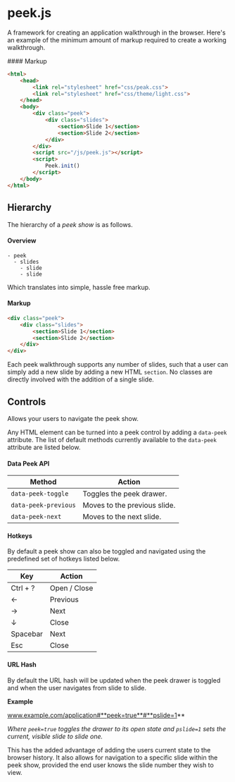 

# peek.js

A framework for creating an application walkthrough in the browser. Here's an example of the minimum amount of markup required to create a working walkthrough.

#### Markup

```html
<html>
    <head>
        <link rel="stylesheet" href="css/peak.css">
        <link rel="stylesheet" href="css/theme/light.css">
    </head>
    <body>
        <div class="peek">
            <div class="slides">
                <section>Slide 1</section>
                <section>Slide 2</section>
            </div>
        </div>
        <script src="/js/peek.js"></script>
        <script>
            Peek.init()
        </script>
    </body>
</html>
```

## Hierarchy

The hierarchy of a *peek show* is as follows.

#### Overview
```
- peek
  - slides
    - slide
    - slide
```

Which translates into simple, hassle free markup.

#### Markup
```html
<div class="peek">
    <div class="slides">
        <section>Slide 1</section>
        <section>Slide 2</section>
    </div>
</div>
```

Each peek walkthrough supports any number of slides, such that a user can simply add a new slide by adding a new HTML `section`. No classes are directly involved with the addition of a single slide.

## Controls

Allows your users to navigate the peek show.

Any HTML element can be turned into a peek control by adding a `data-peek` attribute. The list of default methods currently available to the `data-peek` attribute are listed below.

#### Data Peek API

Method                | Action
---                   | ---
`data-peek-toggle `   | Toggles the peek drawer.
`data-peek-previous`  | Moves to the previous slide.
`data-peek-next `     | Moves to the next slide.

#### Hotkeys

By default a peek show can also be toggled and navigated using the predefined set of hotkeys listed below.

Key       | Action
---       | ---
Ctrl + ?  | Open / Close
&larr;    | Previous
&rarr;    | Next
&darr;    | Close
Spacebar  | Next
Esc       | Close

#### URL Hash

By default the URL hash will be updated when the peek drawer is toggled and when the user navigates from slide to slide.

**Example**

www.example.com/application#**peek=true**#**pslide=1**

*Where `peek=true` toggles the drawer to its open state and `pslide=1` sets the current, visible slide to slide one.*

This has the added advantage of adding the users current state to the browser history. It also allows for navigation to a specific slide within the peek show, provided the end user knows the slide number they wish to view.
